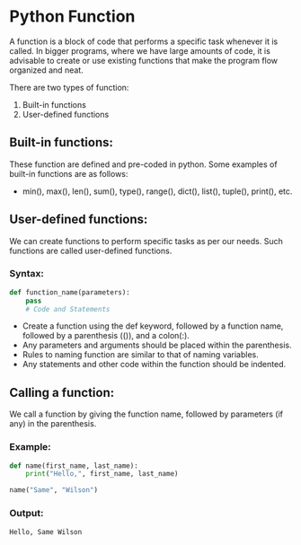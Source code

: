 # Python Function
A function is a block of code that performs a specific task whenever it is called. In bigger programs, where we have large amounts of code, it is advisable to create or use existing functions that make the program flow organized and neat.

There are two types of function:
1. Built-in functions
2. User-defined functions

## Built-in functions:
These function are defined and pre-coded in python. Some examples of built-in functions are as follows:
- min(), max(), len(), sum(), type(), range(), dict(), list(), tuple(), print(), etc.

## User-defined functions:
We can create functions to perform specific tasks as per our needs. Such functions are called user-defined functions.

### Syntax:
```python
def function_name(parameters):
    pass
    # Code and Statements
```
- Create a function using the def keyword, followed by a function name, followed by a parenthesis (()), and a colon(:).
- Any parameters and arguments should be placed within the parenthesis.
- Rules to naming function are similar to that of naming variables.
- Any statements and other code within the function should be indented.

## Calling a function:
We call a function by giving the function name, followed by parameters (if any) in the parenthesis.

### Example:
```python
def name(first_name, last_name):
    print("Hello,", first_name, last_name)

name("Same", "Wilson")
```

### Output:
```bash
Hello, Same Wilson
```